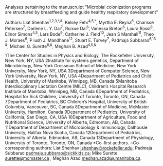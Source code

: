 Analyses pertaining to the manuscruipt "Microbial colonization programs are structured by breastfeeding and guide healthy respiratory development"

Authors: Liat Shenhav<sup>1,2,3,\*,&</sup>, Kelsey Fehr<sup>4,5,*</sup>, Myrtha E. Reyna<sup>6</sup>, Charisse Petersen<sup>7</sup>, Darlene L. Y. Dai<sup>7</sup>, Ruixue Dai<sup>6</sup>, 
Vanessa Breton<sup>6</sup>, Laura Rossi<sup>8</sup>, Elinor Simons<sup>4,5</sup>, Lars Bode<sup>9</sup>, Catherine J. Field<sup>10</sup>, Jean S Marshall<sup>11</sup>, Theo J. Moraes<sup>6</sup>, P
iush J. Mandhane<sup>12</sup>, Stuart E. Turvey<sup>7</sup>, Padmaja Subbarao<sup>6,13 &</sup>, Michael G. Surette<sup>8,&</sup>, 
Meghan B. Azad<sup>4,5,&</sup>

1</sup>The Center for Studies in Physics and Biology, The Rockefeller University, New York, NY, USA
2Institute for systems genetics, Department of Microbiology, New York Grossman School of Medicine, 
New York University, New York, NY, USA
3Department of Computer Science, New York University, New York, NY, USA
4Department of Pediatrics and Child Health, University of Manitoba, Winnipeg, MB, Canada
5Manitoba Interdisciplinary Lactation Centre (MILC), Children’s Hospital Research Institute of Manitoba, Winnipeg, MB, Canada
6Department of Pediatrics, Hospital for Sick Children, University of Toronto, Toronto, ON, Canada
7Department of Pediatrics, BC Children’s Hospital, University of British Columbia, Vancouver, BC, Canada
8Department of Medicine, McMaster University, Hamilton, Canada
9Department of Pediatrics, University of California, San Diego, CA, USA
10Department of Agriculture, Food and Nutritional Science, University of Alberta, Edmonton, AB, Canada
11Department of Department of Microbiology & Immunology, Dalhousie University, Halifax Nova Scotia, Canada
12Department of Pediatrics, University of Alberta, Edmonton, AB, Canada
13Department of Physiology, University of Toronto, Toronto, ON, Canada
*Co-first authors. 
~Co-corresponding authors: Liat Shenhav lshenhav@rockefeller.edu; Padmaja Subbarao padmaja.subbarao@sickkids.ca; Mike Surette surette@mcmaster.ca ; Meghan Azad meghan.azad@umanitoba.ca.
